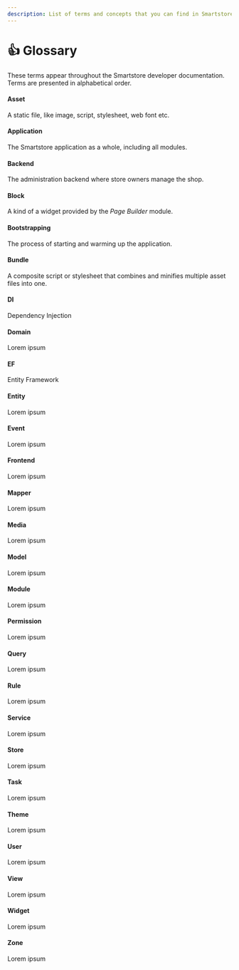 ```yaml
---
description: List of terms and concepts that you can find in Smartstore
---
```


# 👍 Glossary

These terms appear throughout the Smartstore developer documentation. Terms are presented in alphabetical order.

#### Asset

A static file, like image, script, stylesheet, web font etc.

#### Application

The Smartstore application as a whole, including all modules.

#### Backend

The administration backend where store owners manage the shop.

#### Block

A kind of a widget provided by the _Page Builder_ module.

#### Bootstrapping

The process of starting and warming up the application.

#### Bundle

A composite script or stylesheet that combines and minifies multiple asset files into one.

#### DI

Dependency Injection

#### Domain

Lorem ipsum

#### EF

Entity Framework

#### Entity

Lorem ipsum

#### Event

Lorem ipsum

#### Frontend

Lorem ipsum

#### Mapper

Lorem ipsum

#### Media

Lorem ipsum

#### Model

Lorem ipsum

#### Module

Lorem ipsum

#### Permission

Lorem ipsum

#### Query

Lorem ipsum

#### Rule

Lorem ipsum

#### Service

Lorem ipsum

#### Store

Lorem ipsum

#### Task

Lorem ipsum

#### Theme

Lorem ipsum

#### User

Lorem ipsum

#### View

Lorem ipsum

#### Widget

Lorem ipsum

#### Zone

Lorem ipsum
